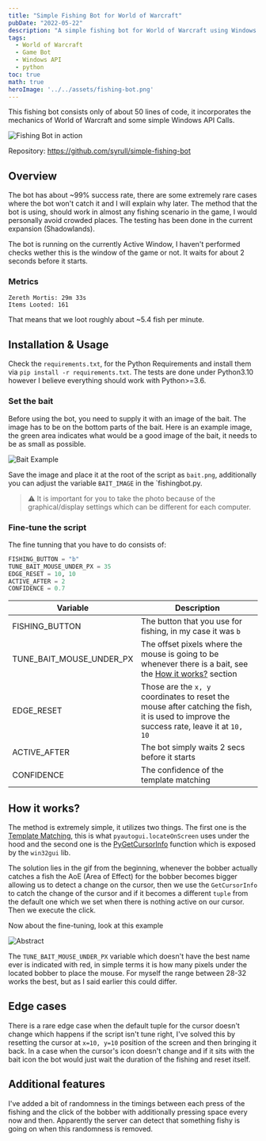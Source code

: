```yaml
---
title: "Simple Fishing Bot for World of Warcraft"
pubDate: "2022-05-22"
description: "A simple fishing bot for World of Warcraft using Windows API and Python."
tags:
  - World of Warcraft
  - Game Bot
  - Windows API
  - python
toc: true
math: true
heroImage: '../../assets/fishing-bot.png'
---
```



This fishing bot consists only of about 50 lines of code, it incorporates the mechanics of World of Warcraft and some simple Windows API Calls. 

![Fishing Bot in action](/images/fishing-bot/fishing.gif)


Repository: https://github.com/syrull/simple-fishing-bot 

## Overview

The bot has about ~99% success rate, there are some extremely rare cases where the bot won't catch it and I will explain why later. The method that the bot is using, should 
work in almost any fishing scenario in the game, I would personally avoid crowded places. The testing has been done in the current expansion (Shadowlands).

The bot is running on the currently Active Window, I haven't performed checks wether this is the window of the game or not. It waits for about 2 seconds before it starts.

### Metrics

```
Zereth Mortis: 29m 33s
Items Looted: 161
```

That means that we loot roughly about ~5.4 fish per minute.

## Installation & Usage

Check the `requirements.txt`, for the Python Requirements and install them via `pip install -r requirements.txt`. The tests are done under Python3.10 however I believe everything should work with Python>=3.6.

### Set the bait

Before using the bot, you need to supply it with an image of the bait. The image has to be on the bottom parts of the bait. Here is an example image, the green area indicates what would be a good image of the bait, it needs to be as small as possible.

![Bait Example](/images/fishing-bot/bait_example.png)

Save the image and place it at the root of the script as `bait.png`, additionally you can adjust the variable `BAIT_IMAGE` in the `fishingbot.py.

> ⚠️ It is important for you to take the photo because of the graphical/display settings which can be different for each computer.

### Fine-tune the script

The fine tunning that you have to do consists of:

```python
FISHING_BUTTON = "b"
TUNE_BAIT_MOUSE_UNDER_PX = 35
EDGE_RESET = 10, 10
ACTIVE_AFTER = 2
CONFIDENCE = 0.7
```

| Variable | Description |
|--- |---
| FISHING_BUTTON | The button that you use for fishing, in my case it was `b` |
| TUNE_BAIT_MOUSE_UNDER_PX | The offset pixels where the mouse is going to be whenever there is a bait, see the [How it works?](#how-it-works) section |
| EDGE_RESET | Those are the `x, y` coordinates to reset the mouse after catching the fish, it is used to improve the success rate, leave it at `10, 10` |
| ACTIVE_AFTER | The bot simply waits 2 secs before it starts |
| CONFIDENCE | The confidence of the template matching |

## How it works?

The method is extremely simple, it utilizes two things. The first one is the [Template Matching](https://docs.opencv.org/4.x/d4/dc6/tutorial_py_template_matching.html), this is what `pyautogui.locateOnScreen` uses under the hood and the second one is the [PyGetCursorInfo](https://github.com/mhammond/pywin32/blob/c08c3d9e4a503b195c312b0fbd51454bd2ee665a/win32/src/win32gui.i#L2486) function which is exposed by the `win32gui` lib.

The solution lies in the gif from the beginning, whenever the bobber actually catches a fish the AoE (Area of Effect) for the bobber becomes bigger allowing us to detect a change on the cursor, then we use the `GetCursorInfo` to catch the change of the cursor and if it becomes a different `tuple` from the default one which we set when there is nothing active on our cursor. Then we execute the click.

Now about the fine-tuning, look at this example

![Abstract](/images/fishing-bot/diagram_bobber.png)

The `TUNE_BAIT_MOUSE_UNDER_PX` variable which doesn't have the best name ever is indicated with red, in simple terms it is how many pixels under the located bobber to place the mouse. For myself the range between 28-32 works the best, but as I said earlier this could differ.

## Edge cases

There is a rare edge case when the default tuple for the cursor doesn't change which happens if the script isn't tune right, I've solved this by resetting the cursor at `x=10, y=10` position of the screen and then bringing it back. In a case when the cursor's icon doesn't change and if it sits with the bait icon the bot would just wait the duration of the fishing and reset itself.

## Additional features

I've added a bit of randomness in the timings between each press of the fishing and the click of the bobber with additionally pressing space every now and then. Apparently the server can detect that something fishy is going on when this randomness is removed.